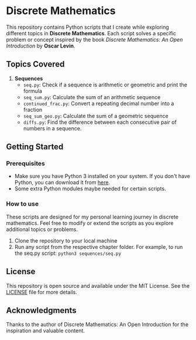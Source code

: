 # Discrete Mathematics

This repository contains Python scripts that I create while exploring different topics in **Discrete Mathematics**. Each script solves a specific problem or concept inspired by the book *Discrete Mathematics: An Open Introduction* by **Oscar Levin**.

## Topics Covered

1. **Sequences**
    - `seq.py`: Check if a sequence is arithmetic or geometric and print the formula
    - `seq_sum.py`: Calculate the sum of an arithmetic sequence
    - `continued_frac.py`: Convert a repeating decimal number into a fraction
    - `seq_sum_geo.py`: Calculate the sum of a geometric sequence
    - `diffs.py`: Find the difference between each consecutive pair of numbers in a sequence.

## Getting Started

### Prerequisites

- Make sure you have Python 3 installed on your system. If you don't have Python, you can download it from [here](https://www.python.org/downloads/).
- Some extra Python modules maybe needed for certain scripts.

### How to use

These scripts are designed for my personal learning journey in discrete mathematics. Feel free to modify or extend the scripts as you explore additional topics or problems.

1. Clone the repository to your local machine
2. Run any script from the respective chapter folder. For example, to run the seq.py script: `python3 sequences/seq.py`

## License

This repository is open source and available under the MIT License. See the [LICENSE](LICENSE.txt) file for more details.

## Acknowledgments

Thanks to the author of Discrete Mathematics: An Open Introduction for the inspiration and valuable content.
